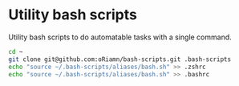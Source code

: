 # Utility bash scripts
Utility bash scripts to do automatable tasks with a single command.

```bash
cd ~
git clone git@github.com:oRiamn/bash-scripts.git .bash-scripts
echo "source ~/.bash-scripts/aliases/bash.sh" >> .zshrc
echo "source ~/.bash-scripts/aliases/bash.sh" >> .bashrc
```